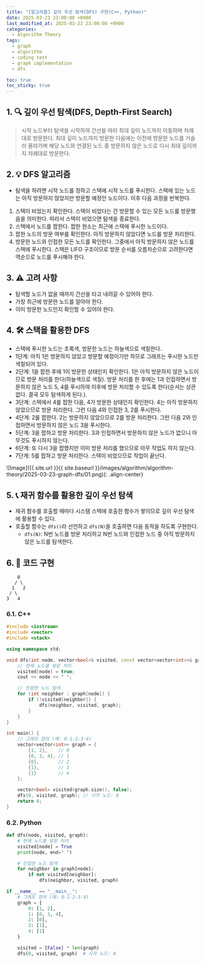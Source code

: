 ```yaml
---
title: "[알고리즘] 깊이 우선 탐색(DFS) 구현(C++, Python)"
date: 2025-03-23 23:00:00 +0900
last_modified_at: 2025-03-23 23:00:00 +0900
categories:
  - Algorithm Theory
tags:
  - graph
  - algorithm
  - coding test
  - graph implementation
  - dfs

toc: true
toc_sticky: true
---
```


## 1. 🔍 깊이 우선 탐색(DFS, Depth-First Search)

> 시작 노드부터 탐색을 시작하여 간선을 따라 최대 깊이 노드까지 이동하며 차례대로 방문한다. 최대 깊이 노드까지 방문한 다음에는 이전에 방문한 노드를 거슬러 올라가며 해당 노드와 연결된 노드 중 방문하지 않은 노드로 다시 최대 깊이까지 차례대로 방문한다.

## 2. 💡 DFS 알고리즘

- 탐색을 하려면 시작 노드를 정하고 스택에 시작 노드를 푸시한다. 스택에 있는 노드는 아직 방문하지 않았지만 방문할 예정인 노드이다. 이후 다음 과정을 반복한다.

1. 스택이 비었는지 확인한다. 스택이 비었다는 건 방문할 수 있는 모든 노드를 방문했음을 의미한다. 따라서 스택이 비었으면 탐색을 종료한다.
2. 스택에서 노드를 팝한다. 팝한 원소는 최근에 스택에 푸시한 노드이다.
3. 팝한 노드의 방문 여부를 확인한다. 아직 방문하지 않았다면 노드를 방문 처리한다.
4. 방문한 노드와 인접한 모든 노드를 확인한다. 그중에서 아직 방문하지 않은 노드를 스택에 푸시한다. 스택은 LIFO 구조이므로 방문 순서를 오름차순으로 고려한다면 역순으로 노드를 푸시해야 한다.

## 3. ⚠️ 고려 사항

- 탐색할 노드가 없을 때까지 간선을 타고 내려갈 수 있어야 한다.
- 가장 최근에 방문한 노드를 알아야 한다.
- 이미 방문한 노드인지 확인할 수 있어야 한다.

## 4. 🛠️ 스택을 활용한 DFS

- 스택에 푸시한 노드는 초록색, 방문한 노드는 하늘색으로 색칠한다.
- 1단계: 아직 1은 방문하지 않았고 방문할 예정이기만 하므로 그래프는 푸시한 노드만 색칠되어 있다.
- 2단계: 1을 팝한 후에 1이 방문한 상태인지 확인한다. 1은 아직 방문하지 않은 노드이므로 방문 처리를 한다(하늘색으로 색칠). 방문 처리를 한 후에는 1과 인접하면서 방문하지 않은 노드 5, 4를 푸시하여 이후에 방문 처리할 수 있도록 한다(순서는 상관 없다. 결국 모두 탐색하게 된다.).
- 3단계: 스택에서 4를 팝한 다음, 4가 방문한 상태인지 확인한다. 4는 아직 방문하지 않았으므로 방문 처리한다. 그런 다음 4와 인접한 3, 2를 푸시한다.
- 4단계: 2를 팝한다. 2는 방문하지 않았으므로 2를 방문 처리한다. 그런 다음 2와 인접하면서 방문하지 않은 노드 3을 푸시한다.
- 5단계: 3을 팝하고 방문 처리한다. 3과 인접하면서 방문하지 않은 노드가 없으니 아무것도 푸시하지 않는다.
- 6단계: 또 다시 3을 팝했지만 이미 방문 처리를 했으므로 아무 작업도 하지 않는다.
- 7단계: 5를 팝하고 방문 처리한다. 스택이 비었으므로 작업이 끝난다.

![Image]({{ site.url }}{{ site.baseurl }}/images/algorithm/algorithm-theory/2025-03-23-graph-dfs/01.png){: .align-center}

## 5. 📞 재귀 함수를 활용한 깊이 우선 탐색

- 재귀 함수를 호출할 때마다 시스템 스택에 호출한 함수가 쌓이므로 깊이 우선 탐색에 활용할 수 있다.
- 호출할 함수는 `dfs()`라 선언하고 `dfs(N)`을 호출하면 다음 동작을 하도록 구현한다.
	- `dfs(N)`: N번 노드를 방문 처리하고 N번 노드와 인접한 노드 중 아직 방문하지 않은 노드를 탐색한다.

## 6. 📝 코드 구현

```
    0
   / \
  1   2
 / \
3   4
```

### 6.1. C++

```cpp
#include <iostream>
#include <vector>
#include <stack>

using namespace std;

void dfs(int node, vector<bool>& visited, const vector<vector<int>>& graph) {
    // 현재 노드를 방문 처리
    visited[node] = true;
    cout << node << " ";

    // 인접한 노드 탐색
    for (int neighbor : graph[node]) {
        if (!visited[neighbor]) {
            dfs(neighbor, visited, graph);
        }
    }
}

int main() {
    // 그래프 정의 (예: 0-1-2-3-4)
    vector<vector<int>> graph = {
        {1, 2},    // 0
        {0, 3, 4}, // 1
        {0},       // 2
        {1},       // 3
        {1}        // 4
    };

    vector<bool> visited(graph.size(), false);
    dfs(0, visited, graph); // 시작 노드: 0
    return 0;
}
```

### 6.2. Python

```python
def dfs(node, visited, graph):
    # 현재 노드를 방문 처리
    visited[node] = True
    print(node, end=" ")

    # 인접한 노드 탐색
    for neighbor in graph[node]:
        if not visited[neighbor]:
            dfs(neighbor, visited, graph)

if __name__ == "__main__":
    # 그래프 정의 (예: 0-1-2-3-4)
    graph = {
        0: [1, 2],
        1: [0, 3, 4],
        2: [0],
        3: [1],
        4: [1]
    }

    visited = [False] * len(graph)
    dfs(0, visited, graph)  # 시작 노드: 0
```
